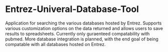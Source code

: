 # Entrez-Univeral-Database-Tool
Application for searching the various databases hosted by Entrez. Supports various customization options on the data returned and allows users to save results to spreadsheets.
Currently only guraenteed compatability with pubmed. More database integration is planned, with the end goal of being compatable with all databases hosted on Entrez.
